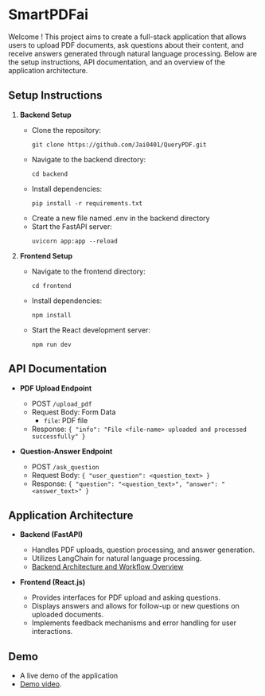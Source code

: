 # SmartPDFai

Welcome ! This project aims to create a full-stack application that allows users to upload PDF documents, ask questions about their content, and receive answers generated through natural language processing. Below are the setup instructions, API documentation, and an overview of the application architecture.

## Setup Instructions

1. **Backend Setup**
   - Clone the repository:
     ```
     git clone https://github.com/Jai0401/QueryPDF.git
     ```
   - Navigate to the backend directory:
     ```
     cd backend
     ```
   - Install dependencies:
     ```
     pip install -r requirements.txt
     ```
   - Create a new file named .env in the backend directory
   - Start the FastAPI server:
     ```
     uvicorn app:app --reload
     ```

2. **Frontend Setup**
   - Navigate to the frontend directory:
     ```
     cd frontend
     ```
   - Install dependencies:
     ```
     npm install
     ```
   - Start the React development server:
     ```
     npm run dev
     ```

## API Documentation

- **PDF Upload Endpoint**
  - POST `/upload_pdf`
  - Request Body: Form Data
    - `file`: PDF file
  - Response: `{
    "info": "File <file-name> uploaded and processed successfully"
}`

- **Question-Answer Endpoint**
  - POST `/ask_question`
  - Request Body: `{ "user_question": <question_text> }`
  - Response: `{
    "question": "<question_text>",
    "answer": "<answer_text>"
}`

## Application Architecture

- **Backend (FastAPI)**
  - Handles PDF uploads, question processing, and answer generation.
  - Utilizes LangChain for natural language processing.
  - [Backend Architecture and Workflow Overview](backend/README.md#Backend-Architecture-and-Workflow-Overview)

- **Frontend (React.js)**
  - Provides interfaces for PDF upload and asking questions.
  - Displays answers and allows for follow-up or new questions on uploaded documents.
  - Implements feedback mechanisms and error handling for user interactions.

## Demo

- A live demo of the application 
- [Demo video](https://drive.google.com/file/d/1cRrsra0ZI9CyVeXKg8GaSyEW5ZdHPjol/view?usp=sharing).
